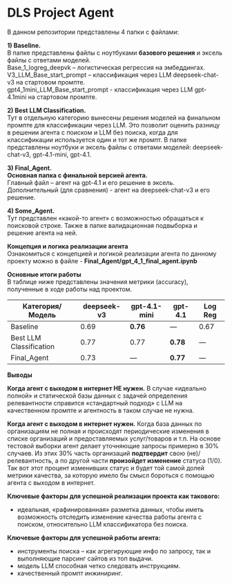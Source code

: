 # DLS Project Agent  

В данном репозитории представлены 4 папки с файлами:  

**1)	Baseline.**  
В папке представлены файлы с ноутбуками **базового решения** и эксель файлы с ответами моделей.  
Base_1_logreg_deepvk – логистическая регрессия на эмбеддингах.  
V3_LLM_Base_start_prompt – классификация через LLM deepseek-chat-v3 на стартовом промпте.  
gpt4_1mini_LLM_Base_start_prompt - классификация через LLM gpt-4.1mini на стартовом промпте.  

**2) Best LLM Classification.**  
Тут в отдельную категорию вынесены решения моделей на финальном промпте  для классификации через LLM. Это позволит оценить разницу в решении агента с поиском и LLM без поиска, когда для классификации используется один и тот же промпт. 
В папке представлены ноутбуки и эксель файлы с ответами моделей: deepseek-chat-v3, gpt-4.1-mini, gpt-4.1.  

**3) Final_Agent.**  
**Основная папка с финальной версией агента.**  
Главный файл – агент на gpt-4.1 и его решение в эксель.  
Дополнительный (для сравнения) - агент на deepseek-chat-v3 и его решение.  

**4) Some_Agent.**  
Тут представлен «какой-то агент» с возможностью обращаться к поисковой строке. Также в папке валидационная подвыборка и решение агента на ней.  

**Концепция и логика реализации агента**  
Ознакомиться с концепцией и логикой реализации агента по данному проекту можно в файле - **Final_Agent/gpt_4_1_final_agent.ipynb**

**Основные итоги работы**  
В таблице ниже представлены значения метрики (accuracy), полученные в ходе работы над проектом.  

| Категория/Модель        | deepseek-v3 | gpt-4.1-mini | gpt-4.1 | Log Reg |
|-------------------------|-------------|--------------|---------|---------|
| Baseline                | 0.69        | **0.76**     | —       | 0.67    |
| Best LLM Classification | 0.77        | 0.77         | **0.78**| —       |
| Final_Agent             | 0.73        | —            | **0.77**| —       |  

**Выводы**  

**Когда агент с выходом в интернет НЕ нужен.**
В случае «идеально полной» и статической базы данных с задачей определения релевантности справится «стандартный подход» с LLM на качественном промпте и агентность в таком случае не нужна.  

**Когда агент с выходом в интернет нужен.**
Когда база данных по организациям не полная и происходят периодические изменения в списке организаций и предоставляемых услуг/товаров и т.п.
На основе тестовой выборки агент делает уточняющие запросы примерно в 30% случаев. Из этих 30% часть организаций **подтвердит** свою (не)/релевантность, а по другой части **произойдет изменение** статуса (1/0). Так вот этот процент изменивших статус и будет той самой долей  метрики качества, за которую имело бы смысл бороться с помощью агента с выходом в интернет.  

**Ключевые факторы для успешной реализации проекта как такового:**  
- идеальная, «рафинированная» разметка данных, чтобы иметь возможность отследить изменение качества работы агента с поиском, относительно LLM классификатора без поиска.

**Ключевые факторы для успешной работы агента:**  
- инструменты поиска – как агрегирующие инфо по запросу, так и выполняющие парсинг сайтов из топ выдачи.
- модель LLM способная четко следовать инструкциям.
- качественный промпт инжиниринг. 
